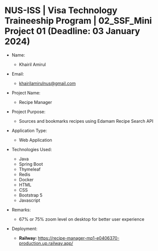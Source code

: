 # NUS-ISS | Visa Technology Traineeship Program | 02_SSF_Mini Project 01 (Deadline: 03 January 2024)

* Name: 
  - Khairil Amirul

* Email: 
  - khairilamirulnus@gmail.com

* Project Name: 
  - Recipe Manager

* Project Purpose: 
  - Sources and bookmarks recipes using Edamam Recipe Search API

* Application Type: 
  - Web Application

* Technologies Used: 
  - Java 
  - Spring Boot 
  - Thymeleaf
  - Redis
  - Docker 
  - HTML
  - CSS
  - Bootstrap 5
  - Javascript

* Remarks: 
  - 67% or 75% zoom level on desktop for better user experience

* Deployment: 
  - **Railway:** https://recipe-manager-mp1-e0406370-production.up.railway.app/

